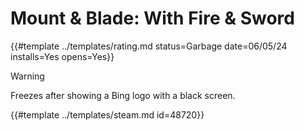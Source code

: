 # Mount & Blade: With Fire & Sword

{{#template ../templates/rating.md status=Garbage date=06/05/24 installs=Yes opens=Yes}}

> [!WARNING]
> Freezes after showing a Bing logo with a black screen.

{{#template ../templates/steam.md id=48720}}